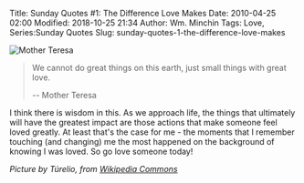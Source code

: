 Title: Sunday Quotes #1: The Difference Love Makes
Date: 2010-04-25 02:00
Modified: 2018-10-25 21:34
Author: Wm. Minchin
Tags: Love, Series:Sunday Quotes
Slug: sunday-quotes-1-the-difference-love-makes

![Mother Teresa]({static}images/2010/MotherTeresa_090.jpg)

<!-- PELICAN_BEGIN_SUMMARY -->

> We cannot do great things on this earth, just small things with great
> love.
>
> -- Mother Teresa

<!-- read more -->

I think there is wisdom in this. As we approach life, the things that
ultimately will have the greatest impact are those actions that make
someone feel loved greatly. At least that's the case for me - the
moments that I remember touching (and changing) me the most happened on
the background of knowing I was loved. So go love someone today!

*Picture by Túrelio, from [Wikipedia
Commons](http://commons.wikimedia.org/wiki/File:MotherTeresa_090.jpg)*

<!-- Post note here  http://commons.wikimedia.org/wiki/User_talk:T%C3%BArelio/requests_%26_notifications#Ask_for_permission_of_using_photo_of_Image:MotherTeresa_090.jpg  -->
